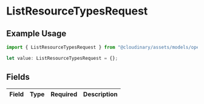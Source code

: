 # ListResourceTypesRequest

## Example Usage

```typescript
import { ListResourceTypesRequest } from "@cloudinary/assets/models/operations";

let value: ListResourceTypesRequest = {};
```

## Fields

| Field       | Type        | Required    | Description |
| ----------- | ----------- | ----------- | ----------- |